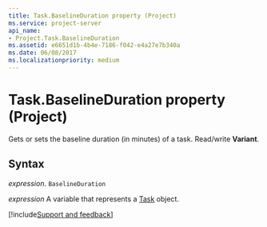 ```yaml
---
title: Task.BaselineDuration property (Project)
ms.service: project-server
api_name:
- Project.Task.BaselineDuration
ms.assetid: e6651d1b-4b4e-7186-f042-e4a27e7b340a
ms.date: 06/08/2017
ms.localizationpriority: medium
---
```



# Task.BaselineDuration property (Project)

Gets or sets the baseline duration (in minutes) of a task. Read/write **Variant**.


## Syntax

_expression_. `BaselineDuration`

_expression_ A variable that represents a [Task](./Project.Task.md) object.

[!include[Support and feedback](~/includes/feedback-boilerplate.md)]